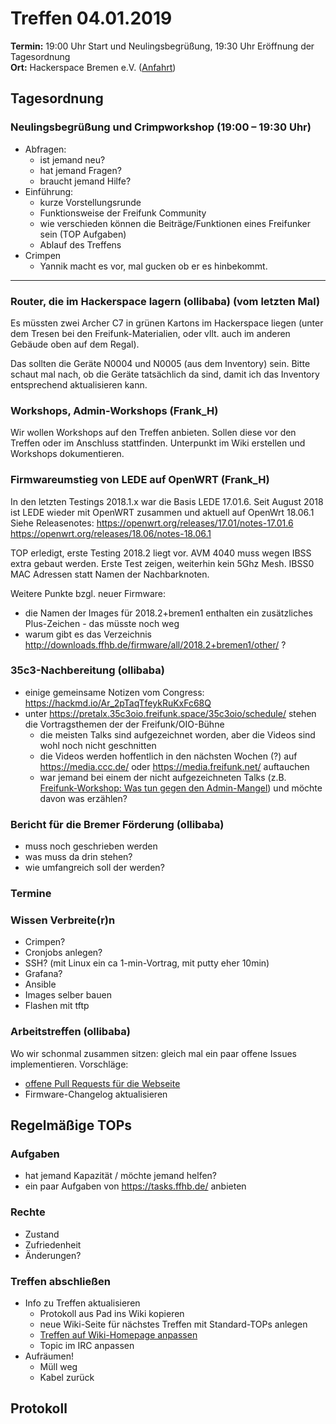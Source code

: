 # Treffen 04.01.2019

**Termin:** 19:00 Uhr Start und Neulingsbegrüßung, 19:30 Uhr Eröffnung der Tagesordnung  
**Ort:** Hackerspace Bremen e.V. ([Anfahrt](https://www.hackerspace-bremen.de/anfahrt/))

## Tagesordnung
### Neulingsbegrüßung und Crimpworkshop (19:00 – 19:30 Uhr)
- Abfragen:
    - ist jemand neu?
    - hat jemand Fragen?
    - braucht jemand Hilfe?
- Einführung:
    - kurze Vorstellungsrunde
    - Funktionsweise der Freifunk Community
    - wie verschieden können die Beiträge/Funktionen eines Freifunker sein (TOP Aufgaben)
    - Ablauf des Treffens
- Crimpen
    - Yannik macht es vor, mal gucken ob er es hinbekommt.

---

### Router, die im Hackerspace lagern (ollibaba) (vom letzten Mal)
Es müssten zwei Archer C7 in grünen Kartons im Hackerspace liegen (unter dem Tresen bei den Freifunk-Materialien, oder vllt. auch im anderen Gebäude oben auf dem Regal).

Das sollten die Geräte N0004 und N0005 (aus dem Inventory) sein. Bitte schaut mal nach, ob die Geräte tatsächlich da sind, damit ich das Inventory entsprechend aktualisieren kann.

### Workshops, Admin-Workshops (Frank_H)
Wir wollen Workshops auf den Treffen anbieten. Sollen diese vor den Treffen oder im Anschluss stattfinden.
Unterpunkt im Wiki erstellen und Workshops dokumentieren.

### Firmwareumstieg von LEDE auf OpenWRT (Frank_H)
In den letzten Testings 2018.1.x war die Basis LEDE 17.01.6. Seit August 2018 ist LEDE wieder mit OpenWRT zusammen und aktuell auf OpenWrt 18.06.1
Siehe Releasenotes: https://openwrt.org/releases/17.01/notes-17.01.6
https://openwrt.org/releases/18.06/notes-18.06.1

TOP erledigt, erste Testing 2018.2 liegt vor. AVM 4040 muss wegen IBSS extra gebaut werden. Erste Test zeigen, weiterhin kein 5Ghz Mesh. IBSS0 MAC Adressen statt Namen der Nachbarknoten.

Weitere Punkte bzgl. neuer Firmware:
* die Namen der Images für 2018.2+bremen1 enthalten ein zusätzliches Plus-Zeichen - das müsste noch weg
* warum gibt es das Verzeichnis http://downloads.ffhb.de/firmware/all/2018.2+bremen1/other/ ?

### 35c3-Nachbereitung (ollibaba)
* einige gemeinsame Notizen vom Congress: https://hackmd.io/Ar_2pTaqTfeykRuKxFc68Q
* unter https://pretalx.35c3oio.freifunk.space/35c3oio/schedule/ stehen die Vortragsthemen der der Freifunk/OIO-Bühne
  * die meisten Talks sind aufgezeichnet worden, aber die Videos sind wohl noch nicht geschnitten
  * die Videos werden hoffentlich in den nächsten Wochen (?) auf https://media.ccc.de/ oder https://media.freifunk.net/ auftauchen
  * war jemand bei einem der nicht aufgezeichneten Talks (z.B. [Freifunk-Workshop: Was tun gegen den Admin-Mangel](https://pretalx.35c3oio.freifunk.space/35c3oio/talk/KFCQED/)) und möchte davon was erzählen?

### Bericht für die Bremer Förderung (ollibaba)
* muss noch geschrieben werden
* was muss da drin stehen?
* wie umfangreich soll der werden?

### Termine

### Wissen Verbreite(r)n
* Crimpen?
* Cronjobs anlegen?
* SSH? (mit Linux ein ca 1-min-Vortrag, mit putty eher 10min)
* Grafana?
* Ansible
* Images selber bauen
* Flashen mit tftp

### Arbeitstreffen (ollibaba)
Wo wir schonmal zusammen sitzen: gleich mal ein paar offene Issues implementieren.
Vorschläge:
* [offene Pull Requests für die Webseite](https://github.com/FreifunkBremen/bremen.freifunk.net/pulls)
* Firmware-Changelog aktualisieren

## Regelmäßige TOPs

### Aufgaben
- hat jemand Kapazität / möchte jemand helfen?
- ein paar Aufgaben von https://tasks.ffhb.de/ anbieten

### Rechte
- Zustand
- Zufriedenheit
- Änderungen?

### Treffen abschließen
- Info zu Treffen aktualisieren
  - Protokoll aus Pad ins Wiki kopieren
  - neue Wiki-Seite für nächstes Treffen mit Standard-TOPs anlegen
  - [Treffen auf Wiki-Homepage anpassen](https://wiki.bremen.freifunk.net/Home)
  - Topic im IRC anpassen
- Aufräumen!
  - Müll weg
  - Kabel zurück


## Protokoll
